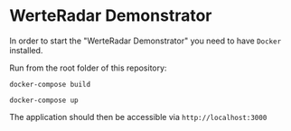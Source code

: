 # WerteRadar Demonstrator

In order to start the "WerteRadar Demonstrator" you need to have `Docker` installed.

Run from the root folder of this repository:

```
docker-compose build
```

```
docker-compose up
```

The application should then be accessible via `http://localhost:3000`